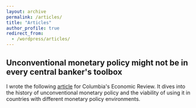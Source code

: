 ```yaml
---
layout: archive
permalink: /articles/
title: "Articles"
author_profile: true
redirect_from:
  - /wordpress/articles/
---
```


## Unconventional monetary policy might not be in every central banker's toolbox

I wrote the following [article](https://columbiaeconreview.com/post/63c758cd171e1400088161dd) for Columbia's Economic Review. It dives into the history of unconventional monetary policy and the viability of using it in countries with different monetary policy environments.
